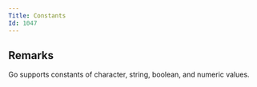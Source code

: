 ```yaml
---
Title: Constants
Id: 1047
---
```

## Remarks
Go supports constants of character, string, boolean, and numeric values.
